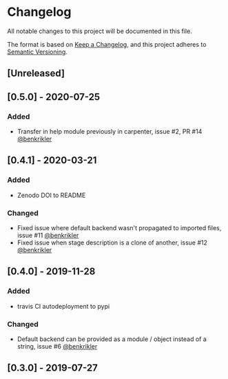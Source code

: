 # Changelog
All notable changes to this project will be documented in this file.

The format is based on [Keep a Changelog](https://keepachangelog.com/en/1.0.0/),
and this project adheres to [Semantic Versioning](https://semver.org/spec/v2.0.0.html).


## [Unreleased]

## [0.5.0] - 2020-07-25
### Added
- Transfer in help module previously in carpenter, issue #2, PR #14 [@benkrikler](https://github.com/benkrikler)

## [0.4.1] - 2020-03-21
### Added
- Zenodo DOI to README

### Changed
- Fixed issue where default backend wasn't propagated to imported files, issue #11 [@benkrikler](https://github.com/benkrikler)
- Fixed issue when stage description is a clone of another, issue #12 [@benkrikler](https://github.com/benkrikler)

## [0.4.0] - 2019-11-28
### Added
- travis CI autodeployment to pypi

### Changed
- Default backend can be provided as a module / object instead of a string, issue #6 [@benkrikler](https://github.com/benkrikler)


## [0.3.0] - 2019-07-27
